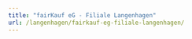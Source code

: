 ```yaml
---
title: "fairKauf eG - Filiale Langenhagen"
url: /langenhagen/fairkauf-eg-filiale-langenhagen/
---
```

